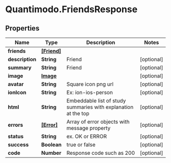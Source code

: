 # Quantimodo.FriendsResponse

## Properties
Name | Type | Description | Notes
------------ | ------------- | ------------- | -------------
**friends** | [**[Friend]**](Friend.md) |  | 
**description** | **String** | Friend | [optional] 
**summary** | **String** | Friend | [optional] 
**image** | [**Image**](Image.md) |  | [optional] 
**avatar** | **String** | Square icon png url | [optional] 
**ionIcon** | **String** | Ex: ion-ios-person | [optional] 
**html** | **String** | Embeddable list of study summaries with explanation at the top | [optional] 
**errors** | [**[Error]**](Error.md) | Array of error objects with message property | [optional] 
**status** | **String** | ex. OK or ERROR | [optional] 
**success** | **Boolean** | true or false | [optional] 
**code** | **Number** | Response code such as 200 | [optional] 


